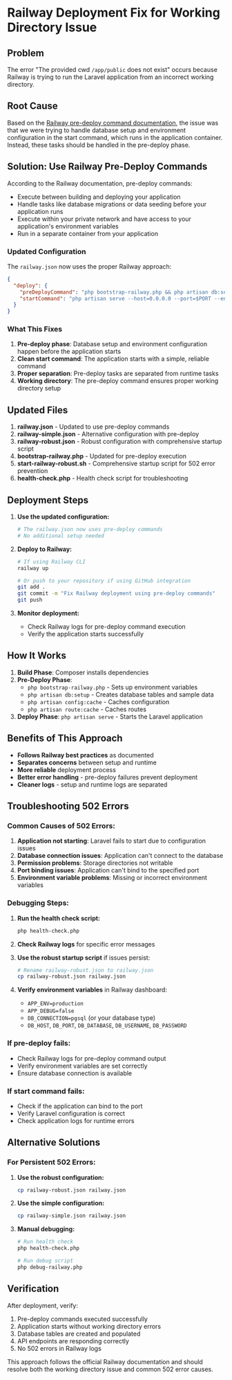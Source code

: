# Railway Deployment Fix for Working Directory Issue

## Problem
The error "The provided cwd `/app/public` does not exist" occurs because Railway is trying to run the Laravel application from an incorrect working directory.

## Root Cause
Based on the [Railway pre-deploy command documentation](https://docs.railway.com/guides/pre-deploy-command), the issue was that we were trying to handle database setup and environment configuration in the start command, which runs in the application container. Instead, these tasks should be handled in the pre-deploy phase.

## Solution: Use Railway Pre-Deploy Commands

According to the Railway documentation, pre-deploy commands:
- Execute between building and deploying your application
- Handle tasks like database migrations or data seeding before your application runs
- Execute within your private network and have access to your application's environment variables
- Run in a separate container from your application

### Updated Configuration

The `railway.json` now uses the proper Railway approach:

```json
{
  "deploy": {
    "preDeployCommand": "php bootstrap-railway.php && php artisan db:setup && php artisan config:cache && php artisan route:cache",
    "startCommand": "php artisan serve --host=0.0.0.0 --port=$PORT --env=production"
  }
}
```

### What This Fixes

1. **Pre-deploy phase**: Database setup and environment configuration happen before the application starts
2. **Clean start command**: The application starts with a simple, reliable command
3. **Proper separation**: Pre-deploy tasks are separated from runtime tasks
4. **Working directory**: The pre-deploy command ensures proper working directory setup

## Updated Files

1. **railway.json** - Updated to use pre-deploy commands
2. **railway-simple.json** - Alternative configuration with pre-deploy
3. **railway-robust.json** - Robust configuration with comprehensive startup script
4. **bootstrap-railway.php** - Updated for pre-deploy execution
5. **start-railway-robust.sh** - Comprehensive startup script for 502 error prevention
6. **health-check.php** - Health check script for troubleshooting

## Deployment Steps

1. **Use the updated configuration:**
   ```bash
   # The railway.json now uses pre-deploy commands
   # No additional setup needed
   ```

2. **Deploy to Railway:**
   ```bash
   # If using Railway CLI
   railway up
   
   # Or push to your repository if using GitHub integration
   git add .
   git commit -m "Fix Railway deployment using pre-deploy commands"
   git push
   ```

3. **Monitor deployment:**
   - Check Railway logs for pre-deploy command execution
   - Verify the application starts successfully

## How It Works

1. **Build Phase**: Composer installs dependencies
2. **Pre-Deploy Phase**: 
   - `php bootstrap-railway.php` - Sets up environment variables
   - `php artisan db:setup` - Creates database tables and sample data
   - `php artisan config:cache` - Caches configuration
   - `php artisan route:cache` - Caches routes
3. **Deploy Phase**: `php artisan serve` - Starts the Laravel application

## Benefits of This Approach

- **Follows Railway best practices** as documented
- **Separates concerns** between setup and runtime
- **More reliable** deployment process
- **Better error handling** - pre-deploy failures prevent deployment
- **Cleaner logs** - setup and runtime logs are separated

## Troubleshooting 502 Errors

### Common Causes of 502 Errors:

1. **Application not starting**: Laravel fails to start due to configuration issues
2. **Database connection issues**: Application can't connect to the database
3. **Permission problems**: Storage directories not writable
4. **Port binding issues**: Application can't bind to the specified port
5. **Environment variable problems**: Missing or incorrect environment variables

### Debugging Steps:

1. **Run the health check script:**
   ```bash
   php health-check.php
   ```

2. **Check Railway logs** for specific error messages

3. **Use the robust startup script** if issues persist:
   ```bash
   # Rename railway-robust.json to railway.json
   cp railway-robust.json railway.json
   ```

4. **Verify environment variables** in Railway dashboard:
   - `APP_ENV=production`
   - `APP_DEBUG=false`
   - `DB_CONNECTION=pgsql` (or your database type)
   - `DB_HOST`, `DB_PORT`, `DB_DATABASE`, `DB_USERNAME`, `DB_PASSWORD`

### If pre-deploy fails:
- Check Railway logs for pre-deploy command output
- Verify environment variables are set correctly
- Ensure database connection is available

### If start command fails:
- Check if the application can bind to the port
- Verify Laravel configuration is correct
- Check application logs for runtime errors

## Alternative Solutions

### For Persistent 502 Errors:

1. **Use the robust configuration:**
   ```bash
   cp railway-robust.json railway.json
   ```

2. **Use the simple configuration:**
   ```bash
   cp railway-simple.json railway.json
   ```

3. **Manual debugging:**
   ```bash
   # Run health check
   php health-check.php
   
   # Run debug script
   php debug-railway.php
   ```

## Verification

After deployment, verify:
1. Pre-deploy commands executed successfully
2. Application starts without working directory errors
3. Database tables are created and populated
4. API endpoints are responding correctly
5. No 502 errors in Railway logs

This approach follows the official Railway documentation and should resolve both the working directory issue and common 502 error causes.
